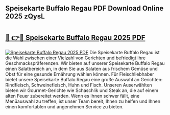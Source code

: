 ## Speisekarte Buffalo Regau PDF Download Online 2025 zQysL

# <h2><a href="http://gcb56m0.nevu.top/?p=Speisekarte+Buffalo+Regau">🔗 👉🔴 Speisekarte Buffalo Regau 2025 PDF</a></h2>

[![Speisekarte Buffalo Regau 2025 PDF](https://i.imgur.com/dBaPXMq.png)](http://gcb56m0.nevu.top/?p=Speisekarte+Buffalo+Regau)
Die Speisekarte Buffalo Regau ist die Wahl zwischen einer Vielzahl von Gerichten und befriedigt Ihre Geschmackspräferenzen. Wir bieten auf unserer Speisekarte Buffalo Regau einen Salatbereich an, in dem Sie aus Salaten aus frischem Gemüse und Obst für eine gesunde Ernährung wählen können. Für Fleischliebhaber bietet unsere Speisekarte Buffalo Regau eine große Auswahl an Gerichten: Rindfleisch, Schweinefleisch, Huhn und Fisch. Unseren Auserwählten bieten wir Gourmet-Gerichte wie Schaschlik und Steak an, die auf einem alten Feuer zubereitet werden. Wenn es Ihnen schwer fällt, eine Menüauswahl zu treffen, ist unser Team bereit, Ihnen zu helfen und Ihnen einen komfortablen und angenehmen Service zu bieten.
